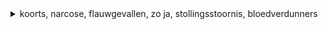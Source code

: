 <details><summary>koorts, narcose, flauwgevallen, zo ja, stollingsstoornis, bloedverdunners </summary>
fever, anesthesia, passed out, if so, clotting disorder, blood thinners <br>
<blockquote>
bent u positief getest op corona in de 4 weken voor uw vaccinatie-afspraak?

Heeft u koorts van 38 graden of hoger op de dag van de vaccinatie?

Heeft u op de dag van de vaccinatie klachten die je kunt hebben als je corona hebt?

Zit u op de dag van de vaccinatie in quarantaine door corona? Voorbeelden: u heeft contact gehad met iemand met corona; u kreeg een melding van de coronaMelder-app; u heeft een coronatest gedaan en wacht nog op de uitslag; u was op reis in een oranje of rood gebied.

Heeft u in de week voor of na de vaccinatie tegen corona ook een afspraak staan voor een andere vaccinatie?

Heeft u binnen 2 dagen na uw vaccinatiie een operatie onder narcose?

Bent u zwanger?
Indien zwanger: heeft u deze vaaccinatie besproken met uw verloskundige, behandelend arts, gynaecoloog of bedrijfsarts?

Bent u wel eens flauwgevallen na een vaccinatie?

Heeft u wel eens een erge allgergische ractie gehad, bijvoorbeeld op medicijnen of voeding?

Heeft u borstkanker (gehad)?
zo ja, u kunt gewoon naar de vaccinatie-locatie gaan. Daar krijgt u een gesprek met de arts of verpleegkundige, zodat uw vaccinatie goed gaat.

Gebruikt u bloedverdunners of antistolling?

Bent u bij de trombosedienst onder behandeling?

Heeft u een stollingsstoornis?

Heeft u wel eens een epileptische aanval gehad bij koorts of na een vaccinatie?

Vul deze vraag alleen in als u 2 afspraken voor de vaccinatie tegen corona heeft gemaakt en u de 1e vaccinatie tegen corona al heeft gekregen- 
Kreeg u na de 1e vaccinatie tegen corona 1 of meer van deze allergische klachten:
- jeuk, roodheid of galbulten over uw hele lichaam
- dikke tong, lippen, keel of gezicht
- moeite met ademen of benauwd
- buikpijn, diarree, misselijk zijn of overgeven

<blockquote>
have you tested positive for corona in the 4 weeks before your vaccination appointment?

Do you have a fever of 38 degrees or higher on the day of the vaccination?

Do you have any complaints on the day of the vaccination that you can have if you have corona?

Are you in quarantine due to corona on the day of the vaccination? Examples: you have been in contact with someone with corona; you received a notification from the coronaMelder app; you have taken a corona test and are still waiting for the result; you were traveling in an orange or red area.

Do you also have an appointment for another vaccination in the week before or after the vaccination against corona?

Do you have an operation under anesthesia within 2 days of your vaccination?

Are you pregnant?
If pregnant: have you discussed this vaccination with your obstetrician, attending physician, gynaecologist or company doctor?

Have you ever passed out after a vaccination?

Have you ever had a severe allergic reaction, for example to medicines or food?

Have you (had) breast cancer?
if so, you can just go to the vaccination site. There you will have a meeting with the doctor or nurse, so that your vaccination goes well.

Are you taking blood thinners or anticoagulants?

Are you being treated by the thrombosis service?

Do you have a clotting disorder?

Have you ever had an epileptic seizure with a fever or after a vaccination?

Only complete this question if you have made 2 appointments for the vaccination against corona and you have already received the 1st vaccination against corona.
Did you get 1 or more of these allergic complaints after the 1st vaccination against corona:
- itching, redness or hives all over your body
- thick tongue, lips, throat or face
- difficulty breathing or shortness of breath
- abdominal pain, diarrhoea, being sick or being sick

</blockquote>
</blockquote>
</details>